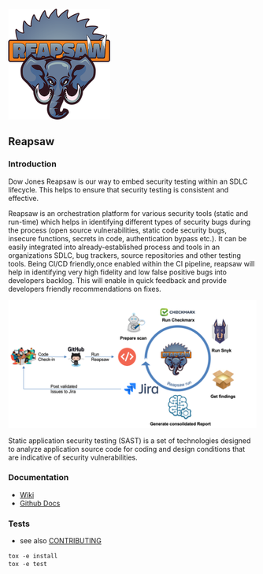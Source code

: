 ![Reapsaw](docs/logo.png)
## Reapsaw


### Introduction

Dow Jones Reapsaw is our way to embed security testing within an SDLC lifecycle. This helps to ensure that security testing is consistent and effective.

Reapsaw is an orchestration platform for various security tools (static and run-time) which helps in identifying different types of security bugs during the process (open source vulnerabilities, static code security bugs,  insecure functions, secrets in code, authentication bypass etc.). 
It can be easily integrated into already-established process and tools in an organizations SDLC, bug trackers, source repositories and other testing tools. Being CI/CD friendly,once enabled within the CI pipeline, reapsaw will help in identifying very high fidelity and low false positive bugs into developers backlog. This will enable in quick feedback and provide developers friendly recommendations on fixes. 


![Reapsaw](docs/execution-model.png)

Static application security testing (SAST) is a set of technologies designed to analyze application source code for coding and design conditions that are indicative of security vulnerabilities.

### Documentation
- [Wiki](https://github.com/dowjones/reapsaw/wiki)
- [Github Docs](https://github.com/dowjones/reapsaw/tree/develop/docs)

### Tests

- see also [CONTRIBUTING](https://github.com/dowjones/reapsaw/blob/develop/CONTRIBUTING.md)

```
tox -e install
tox -e test
```